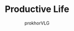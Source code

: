 ---
title: "Productive Life"
excerpt: "Instead of medical development focused on keeping people alive for as long as possible with little regard for whether that life is still worth living, little worth is ever placed on the length of a life. Instead, medical researchers and doctors remain focused on developing ways of improving the quality of the life people already have, since a post-scarcity society limited by its population demands it."
author: "prokhorVLG"

permalink: /codex/technology/medical-science/productive-life
layout: blank_page

page_highlight: "#4fc180"

page_features: [
                {
                  type: 'codexHead', init: {
                    id: 'codexHead',

                    toc: [ 
                      { title: '-', url: '-' },
                    ],
                    no_toc: true,

                    title: "Productive Life",
                    flavor: "",
                    flavor_url: '',

                    description: "<p class='text-left'>As much as medical science deals with technology, it is also married with facets of philosophy. Much like with any civilization, the direction medical science took in Unturned Stones was largely dictated by the values of its society.</p>

                    <p class='text-left'>Instead of medical development focused on keeping people alive for as long as possible with little regard for whether that life is still worth living, little worth is ever placed on the length of a life. Instead, medical researchers and doctors remain focused on developing ways of improving the quality of the life people already have, since a post-scarcity society limited by its population demands it.</p>

                    <p class='text-left'>The result is that most people look and feel 50 when they drop dead deep into their 80s. Whether that is a preferable direction to take or not is something you'll have to decide for yourself.</p>",

                    image: "/assets/images/codex/technology/productive-life.png",
                    imageBlurb: "being old really sucks",
                    lower_clear: 'codexLowerClear', 
                  }
                },
                {
                  type: 'paddingBar', init: {
                    size: '60px',
                  }
                },
              ]
---